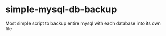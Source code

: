 # simple-mysql-db-backup
Most simple script to backup entire mysql with each database into its own file
